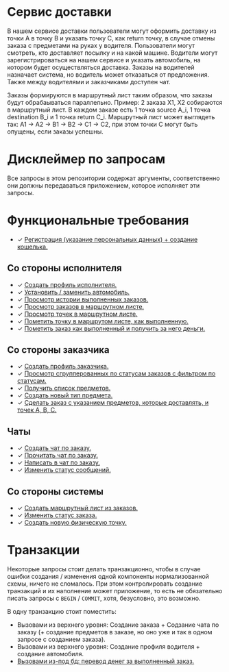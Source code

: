 # Сервис доставки

В нашем сервисе доставки пользователи могут оформить доставку из точки А в точку B и указать точку C, как return точку, в случае отмены заказа с предметами на руках у водителя. Пользователи могут смотреть, кто доставляет посылку и на какой машине. Водители могут зарегистрироваться на нашем сервисе и указать автомобиль, на котором будет осуществляться доставка. Заказы на водителей назначает система, но водитель может отказаться от предложения. Также между водителями и заказчиками доступен чат. 

Заказы формируются в маршрутный лист таким образом, что заказы будут обрабаываться параллельно. Пример: 2 заказа X1, X2 собираются в маршрутный лист. В каждом заказе есть 1 точка source A_i, 1 точка destination B_i и 1 точка return C_i. Маршрутный лист может выглядеть так: A1 -> A2 -> B1 -> B2 -> C1 -> C2, при этом точки C могут быть опущены, если заказы успешны.

# Дисклеймер по запросам

Все запросы в этом репозитории содержат аргументы, соответственно они должны передаваться приложением, которое исполняет эти запросы.

# Функциональные требования

- ✓ [Регистрация (указание персональных данных) + создание кошелька.](sql/registration.sql)

## Со стороны исполнителя

- ✓ [Создать профиль исполнителя.](sql/driver/create_driver_profile.sql)
- ✓ [Установить / заменить автомобиль.](sql/driver/set_car.sql)
- ✓ [Просмотр истории выполненных заказов.](sql/driver/select_orders_history.sql)
- ✓ [Просмотр заказов в маршрутном листе.](sql/driver/select_waybill_orders.sql)
- ✓ [Просмотр точек в маршрутном листе.](sql/driver/select_waybill_points.sql)
- ✓ [Пометить точку в маршрутом листе, как выполненную.](sql/driver/mark_point_visited.sql)
- ✓ [Пометить заказ как выполненный и получить за него деньги.](sql/transactions/finish_order.sql)

## Со стороны заказчика

- ✓ [Создать профиль заказчика.](sql/customer/create_customer_profile.sql)
- ✓ [Просмотр сгрупперованных по статусам заказов с фильтром по статусам.](sql/customer/select_orders.sql)
- ✓ [Получить список предметов.](sql/customer/select_items.sql)
- ✓ [Создать новый тип предмета.](sql/customer/insert_item.sql)
- ✓ [Сделать заказ с указанием предметов, которые доставлять, и точек A, B, C.](sql/customer/create_order.sql)

## Чаты

- ✓ [Создать чат по заказу.](sql/chats/create_chat.sql)
- ✓ [Прочитать чат по заказу.](sql/chats/select_chat_messages.sql)
- ✓ [Написать в чат по заказу.](sql/chats/send_message.sql)
- ✓ [Изменить статус сообщений.](sql/chats/change_messages_statuses.sql)

## Со стороны системы

- ✓ [Создать маршрутный лист из заказов.](sql/system/create_waybill.sql)
- ✓ [Изменить статус заказа.](sql/system/update_order_status.sql)
- ✓ [Создать новую физическую точку.](sql/system/create_point.sql)

# Транзакции

Некоторые запросы стоит делать транзакционно, чтобы в случае ошибки создания / изменения одной компоненты нормализованной схемы, ничего не сломалось. При этом контролировать создание транзакций и их наполнение может приложение, то есть не обязательно писать запросы с `BEGIN` / `COMMIT`, хотя, безусловно, это возможно.

В одну транзакцию стоит поместить:

- Вызовами из верхнего уровня: Создание заказа + Содзание чата по заказу (+ создание предметов в заказе, но оно уже и так в одном запросе с созданием заказа).
- Вызовами из верхнего уровня: Создание профиля водителя + создание автомобиля.
- [Вызовами из-под бд: перевод денег за выполненный заказ.](sql/transactions/finish_order.sql)
